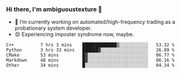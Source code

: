 ### Hi there, I'm ambiguoustexture 👋

<!--
**ambiguoustexture/ambiguoustexture** is a ✨ _special_ ✨ repository because its `README.md` (this file) appears on your GitHub profile.

Here are some ideas to get you started:
-->
- 🔭 I’m currently working on automated/high-frequency trading as a probationary system developer.
- :worried: Experiencing imposter syndrome now, maybe.

<!--START_SECTION:waka-->

```text
C++          7 hrs 3 mins    █████████████▒░░░░░░░░░░░   53.32 %
Python       3 hrs 33 mins   ██████▓░░░░░░░░░░░░░░░░░░   26.89 %
CMake        53 mins         █▓░░░░░░░░░░░░░░░░░░░░░░░   06.77 %
Markdown     48 mins         █▓░░░░░░░░░░░░░░░░░░░░░░░   06.16 %
Other        34 mins         █░░░░░░░░░░░░░░░░░░░░░░░░   04.34 %
```

<!--END_SECTION:waka-->
